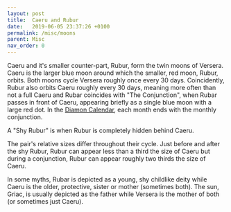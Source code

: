 ```yaml
---
layout: post
title:  Caeru and Rubur
date:   2019-06-05 23:37:26 +0100
permalink: /misc/moons
parent: Misc
nav_order: 0
---
```


Caeru and it's smaller counter-part, Rubur, form the twin moons of Versera. Caeru is the larger blue moon around which the smaller, red moon, Rubur, orbits. Both moons cycle Versera roughly once every 30 days. Coincidently, Rubur also orbits Caeru roughly every 30 days, meaning more often than not a full Caeru and Rubar coincides with "The Conjunction", when Rubar passes in front of Caeru, appearing briefly as a single blue moon with a large red dot. In the [Diamon Calendar](/history/calendar), each month ends with the monthly conjunction.

A "Shy Rubur" is when Rubur is completely hidden behind Caeru.

The pair's relative sizes differ throughout their cycle. Just before and after the shy Rubur, Rubur can appear less than a third the size of Caeru but during a conjunction, Rubur can appear roughly two thirds the size of Caeru.

In some myths, Rubar is depicted as a young, shy childlike deity while Caeru is the older, protective, sister or mother (sometimes both). The sun, Griac, is usually depicted as the father while Versera is the mother of both (or sometimes just Caeru).
